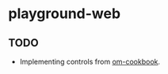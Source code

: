 # playground-web

## TODO

- Implementing controls from [om-cookbook](https://github.com/omcljs/om-cookbook).
